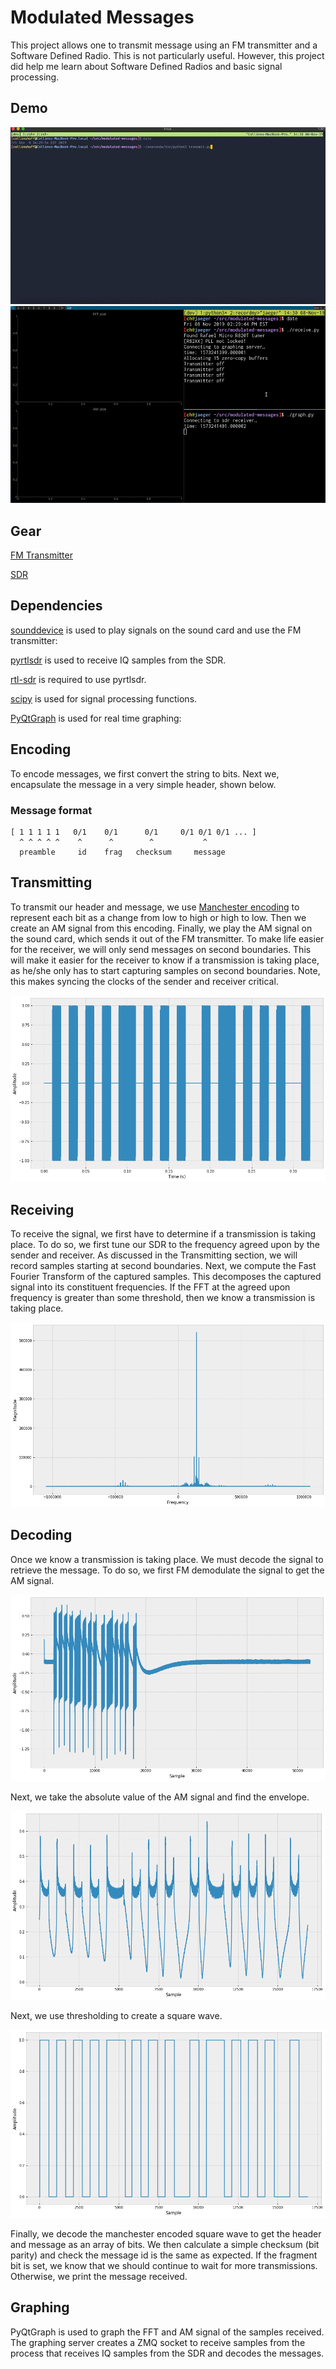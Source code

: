 # Modulated Messages

This project allows one to transmit message using an FM transmitter and a Software Defined Radio. This is not particularly useful. However, this project did help me learn about Software Defined Radios and basic signal processing.

## Demo

![transmit](https://raw.githubusercontent.com/collinsrhuffiii/modulated-messages/master/assets/transmit.gif)
![receive](https://raw.githubusercontent.com/collinsrhuffiii/modulated-messages/master/assets/receive.gif)

## Gear

[FM Transmitter](https://www.amazon.com/Transmitter-Universal-Wireless-Modulator-Hands-Free/dp/B018QN4INM?ref_=Oct_RAsinC_Ajax_13981621_0&pf_rd_r=HYPJ70XTBZDEX86512J0&pf_rd_p=982c6428-962f-5497-bdb9-7d8edb4e2272&pf_rd_s=merchandised-search-6&pf_rd_t=101&pf_rd_i=13981621&pf_rd_m=ATVPDKIKX0DER)

[SDR](https://www.amazon.com/NooElec-NESDR-Mini-Compatible-Packages/dp/B009U7WZCA/ref=sr_1_3?keywords=realtek+sdr&qid=1573069453&sr=8-3)

## Dependencies
[sounddevice](https://python-sounddevice.readthedocs.io/en/0.3.14/index.html) is used to play signals on the sound card and use the FM transmitter:

[pyrtlsdr](https://github.com/roger-/pyrtlsdr) is used to receive IQ samples from the SDR.

[rtl-sdr](https://osmocom.org/projects/rtl-sdr/wiki/Rtl-sdr) is required to use pyrtlsdr.

[scipy](https://www.scipy.org/) is used for signal processing functions.

[PyQtGraph](http://www.pyqtgraph.org/) is used for real time graphing:

## Encoding

To encode messages, we first convert the string to bits. Next we, encapsulate the message in a very simple header, shown below.

### Message format

```
[ 1 1 1 1 1   0/1    0/1      0/1     0/1 0/1 0/1 ... ]
  ^ ^ ^ ^ ^    ^      ^        ^           ^
  preamble     id    frag   checksum     message
```


## Transmitting

To transmit our header and message, we use [Manchester encoding](https://en.wikipedia.org/wiki/Manchester_code) to represent each bit as a change from low to high or high to low. Then we create an AM signal from this encoding. Finally, we play the AM signal on the sound card, which sends it out of the FM transmitter. To make life easier for the receiver, we will only send messages on second boundaries. This will make it easier for the receiver to know if a transmission is taking place, as he/she only has to start capturing samples on second boundaries. Note, this makes syncing the clocks of the sender and receiver critical.

![Transmitted Signal](https://raw.githubusercontent.com/collinsrhuffiii/modulated-messages/master/assets/transmitted-signal.png)

## Receiving

To receive the signal, we first have to determine if a transmission is taking place. To do so, we first tune our SDR to the frequency agreed upon by the sender and receiver. As discussed in the Transmitting section, we will record samples starting at second boundaries. Next, we compute the Fast Fourier Transform of the captured samples. This decomposes the captured signal into its constituent frequencies. If the FFT at the agreed upon frequency is greater than some threshold, then we know a transmission is taking place. 

![FFT](https://raw.githubusercontent.com/collinsrhuffiii/modulated-messages/master/assets/fft.png)


## Decoding
Once we know a transmission is taking place. We must decode the signal to retrieve the message. To do so, we first FM demodulate the signal to get the AM signal. 

![FM Demodulated Signal](https://raw.githubusercontent.com/collinsrhuffiii/modulated-messages/master/assets/received-signal.png)

Next, we take the absolute value of the AM signal and find the envelope.

![FM Demodulated Signal](https://raw.githubusercontent.com/collinsrhuffiii/modulated-messages/master/assets/envelope.png)

Next, we use thresholding to create a square wave. 

![FM Demodulated Signal](https://raw.githubusercontent.com/collinsrhuffiii/modulated-messages/master/assets/square-wave.png)

Finally, we decode the manchester encoded square wave to get the header and message as an array of bits. We then calculate a simple checksum (bit parity) and check the message id is the same as expected. If the fragment bit is set, we know that we should continue to wait for more transmissions. Otherwise, we print the message received.

## Graphing

PyQtGraph is used to graph the FFT and AM signal of the samples received. The graphing server creates a ZMQ socket to receive samples from the process that receives IQ samples from the SDR and decodes the messages.
